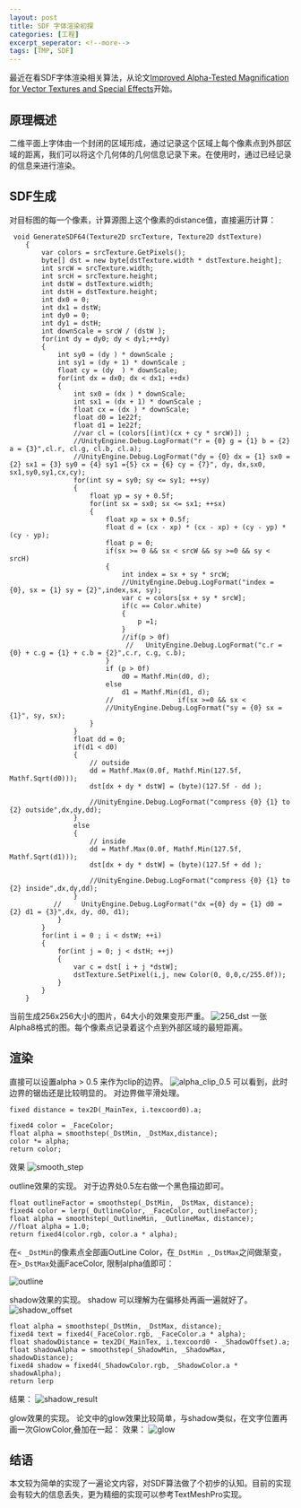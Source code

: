 ```yaml
---
layout: post
title: SDF 字体渲染初探
categories: [工程]
excerpt_seperator: <!--more-->
tags: [TMP, SDF]
---
```

最近在看SDF字体渲染相关算法，从论文[Improved Alpha-Tested Magnification for Vector Textures and Special Effects](https://steamcdn-a.akamaihd.net/apps/valve/2007/SIGGRAPH2007_AlphaTestedMagnification.pdf "Improved Alpha-Tested Magnification")开始。

## 原理概述
二维平面上字体由一个封闭的区域形成，通过记录这个区域上每个像素点到外部区域的距离，我们可以将这个几何体的几何信息记录下来。在使用时，通过已经记录的信息来进行渲染。

## SDF生成
对目标图的每一个像素，计算源图上这个像素的distance值，直接遍历计算：
```
 void GenerateSDF64(Texture2D srcTexture, Texture2D dstTexture)
    {
        var colors = srcTexture.GetPixels();
        byte[] dst = new byte[dstTexture.width * dstTexture.height];
        int srcW = srcTexture.width;
        int srcH = srcTexture.height;
        int dstW = dstTexture.width;
        int dstH = dstTexture.height;
        int dx0 = 0;
        int dx1 = dstW;
        int dy0 = 0;
        int dy1 = dstH;
        int downScale = srcW / (dstW );
        for(int dy = dy0; dy < dy1;++dy)
        {
            int sy0 = (dy ) * downScale ;
            int sy1 = (dy + 1) * downScale ;
            float cy = (dy  ) * downScale;
            for(int dx = dx0; dx < dx1; ++dx)
            {
                int sx0 = (dx ) * downScale;
                int sx1 = (dx + 1) * downScale ;
                float cx = (dx ) * downScale;
                float d0 = 1e22f;
                float d1 = 1e22f;
                //var cl = (colors[(int)(cx + cy * srcW)]) ;
                //UnityEngine.Debug.LogFormat("r = {0} g = {1} b = {2} a = {3}",cl.r, cl.g, cl.b, cl.a);
                //UnityEngine.Debug.LogFormat("dy = {0} dx = {1} sx0 = {2} sx1 = {3} sy0 = {4} sy1 ={5} cx = {6} cy = {7}", dy, dx,sx0, sx1,sy0,sy1,cx,cy);
                for(int sy = sy0; sy <= sy1; ++sy)
                {
                    float yp = sy + 0.5f;
                    for(int sx = sx0; sx <= sx1; ++sx)
                    {
                        float xp = sx + 0.5f;
                        float d = (cx - xp) * (cx - xp) + (cy - yp) * (cy - yp);
                        float p = 0;
                        if(sx >= 0 && sx < srcW && sy >=0 && sy < srcH)
                        {
                            int index = sx + sy * srcW;
                            //UnityEngine.Debug.LogFormat("index = {0}, sx = {1} sy = {2}",index,sx, sy);
                            var c = colors[sx + sy * srcW];
                            if(c == Color.white)
                            {
                                p =1;
                            }
                            //if(p > 0f)
                             //   UnityEngine.Debug.LogFormat("c.r = {0} + c.g = {1} + c.b = {2}",c.r, c.g, c.b);
                        }
                        if (p > 0f)
                            d0 = Mathf.Min(d0, d);
                        else
                            d1 = Mathf.Min(d1, d);
                        //                if(sx >=0 && sx <
                        //UnityEngine.Debug.LogFormat("sy = {0} sx = {1}", sy, sx);
                    }
                }
                float dd = 0;
                if(d1 < d0)
                {
                    // outside
                    dd = Mathf.Max(0.0f, Mathf.Min(127.5f, Mathf.Sqrt(d0)));
                    dst[dx + dy * dstW] = (byte)(127.5f - dd );

                    //UnityEngine.Debug.LogFormat("compress {0} {1} to {2} outside",dx,dy,dd);
                }
                else
                {
                    // inside
                    dd = Mathf.Max(0.0f, Mathf.Min(127.5f, Mathf.Sqrt(d1)));
                    dst[dx + dy * dstW] = (byte)(127.5f + dd );

                    //UnityEngine.Debug.LogFormat("compress {0} {1} to {2} inside",dx,dy,dd);
                }
           //     UnityEngine.Debug.LogFormat("dx ={0} dy = {1} d0 = {2} d1 = {3}",dx, dy, d0, d1);
            }
        }
        for(int i = 0 ; i < dstW; ++i)
        {
            for(int j = 0; j < dstH; ++j)
            {
                var c = dst[ i + j *dstW];
                dstTexture.SetPixel(i,j, new Color(0, 0,0,c/255.0f));
            }
        }
    }
```
当前生成256x256大小的图片，64大小的效果变形严重。
![256_dst](/assets/textmeshpro/256_dst.png)
一张Alpha8格式的图。每个像素点记录着这个点到外部区域的最短距离。
## 渲染
直接可以设置alpha > 0.5 来作为clip的边界。
![alpha_clip_0.5](/assets/texmeshpro/alpha_clip_0.5.png)
可以看到，此时边界的锯齿还是比较明显的。
对边界做平滑处理。
```
fixed distance = tex2D(_MainTex, i.texcoord0).a;

fixed4 color = _FaceColor;
float alpha = smoothstep(_DstMin, _DstMax,distance);
color *= alpha;
return color;

```
效果 ![smooth_step](/assets/textmeshpro/smoothstep.png)

outline效果的实现。
对于边界处0.5左右做一个黑色描边即可。
```
float outlineFactor = smoothstep(_DstMin, _DstMax, distance);
fixed4 color = lerp(_OutlineColor, _FaceColor, outlineFactor);
float alpha = smoothstep(_OutlineMin, _OutlineMax, distance);
//float alpha = 1.0;
return fixed4(color.rgb, color.a * alpha);

```
在`< _DstMin`的像素点全部画OutLine Color，在`_DstMin ,_DstMax`之间做渐变，在`>_DstMax`处画FaceColor,
限制alpha值即可：

![outline](/assets/textmeshpro/outline.png)


shadow效果的实现。
shadow 可以理解为在偏移处再画一遍就好了。
![shadow_offset](/assets/textmeshpro/shadow_0.01.png)
```
float alpha = smoothstep(_DstMin, _DstMax, distance);
fixed4 text = fixed4(_FaceColor.rgb, _FaceColor.a * alpha);
float shadowDistance = tex2D(_MainTex, i.texcoord0 - _ShadowOffset).a;
float shadowAlpha = smoothstep(_ShadowMin, _ShadowMax, shadowDistance);
fixed4 shadow = fixed4(_ShadowColor.rgb, _ShadowColor.a * shadowAlpha);
return lerp
```
结果：
![shadow_result](/assets/textmeshpro/shadoww.png)


glow效果的实现。
论文中的glow效果比较简单，与shadow类似，在文字位置再画一次GlowColor,叠加在一起：
效果：
![glow](/assets/textmeshpro/glow.png)


## 结语
本文较为简单的实现了一遍论文内容，对SDF算法做了个初步的认知。目前的实现会有较大的信息丢失，更为精细的实现可以参考TextMeshPro实现。








